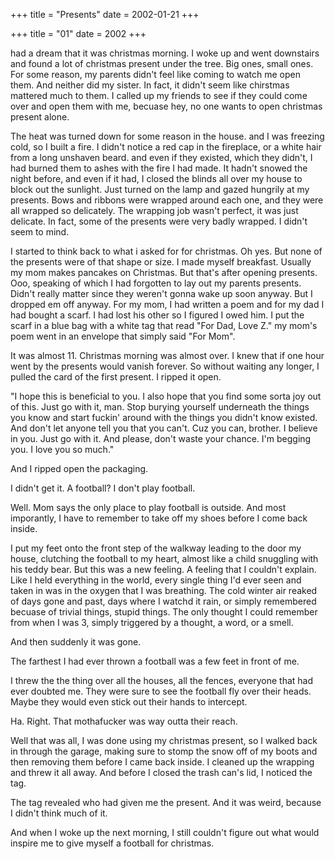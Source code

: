 +++
title = "Presents"
date = 2002-01-21
+++

+++
title = "01"
date = 2002
+++

had a dream that it was christmas morning. I woke up and went downstairs and found a lot of christmas present under the tree. Big ones, small ones. For some reason, my parents didn't feel like coming to watch me open them. And neither did my sister. In fact, it didn't seem like chirstmas mattered much to them. I called up my friends to see if they could come over and open them with me, becuase hey, no one wants to open christmas present alone.

The heat was turned down for some reason in the house. and I was freezing cold, so I built a fire. I didn't notice a red cap in the fireplace, or a white hair from a long unshaven beard. and even if they existed, which they didn't, I had burned them to ashes with the fire I had made. It hadn't snowed the night before, and even if it had, I closed the blinds all over my house to block out the sunlight. Just turned on the lamp and gazed hungrily at my presents. Bows and ribbons were wrapped around each one, and they were all wrapped so delicately. The wrapping job wasn't perfect, it was just delicate. In fact, some of the presents were very badly wrapped. I didn't seem to mind.

I started to think back to what i asked for for christmas. Oh yes. But none of the presents were of that shape or size. I made myself breakfast. Usually my mom makes pancakes on Christmas. But that's after opening presents. Ooo, speaking of which I had forgotten to lay out my parents presents. Didn't really matter since they weren't gonna wake up soon anyway. But I dropped em off anyway. For my mom, I had written a poem and for my dad I had bought a scarf. I had lost his other so I figured I owed him. I put the scarf in a blue bag with a white tag that read "For Dad, Love Z." my mom's poem went in an envelope that simply said "For Mom".

It was almost 11. Christmas morning was almost over. I knew that if one hour went by the presents would vanish forever. So without waiting any longer, I pulled the card of the first present. I ripped it open.

"I hope this is beneficial to you. I also hope that you find some sorta joy out of this. Just go with it, man. Stop burying yourself underneath the things you know and start fuckin' around with the things you didn't know existed. And don't let anyone tell you that you can't. Cuz you can, brother. I believe in you. Just go with it. And please, don't waste your chance. I'm begging you. I love you so much."

And I ripped open the packaging.

I didn't get it. A football? I don't play football.

Well. Mom says the only place to play football is outside. And most imporantly, I have to remember to take off my shoes before I come back inside.

I put my feet onto the front step of the walkway leading to the door my house, clutching the football to my heart, almost like a child snuggling with his teddy bear. But this was a new feeling. A feeling that I couldn't explain. Like I held everything in the world, every single thing I'd ever seen and taken in was in the oxygen that I was breathing. The cold winter air reaked of days gone and past, days where I watchd it rain, or simply remembered becuase of trivial things, stupid things. The only thought I could remember from when I was 3, simply triggered by a thought, a word, or a smell.

And then suddenly it was gone.

The farthest I had ever thrown a football was a few feet in front of me.

I threw the the thing over all the houses, all the fences, everyone that had ever doubted me. They were sure to see the football fly over their heads. Maybe they would even stick out their hands to intercept.

Ha. Right. That mothafucker was way outta their reach.

Well that was all, I was done using my christmas present, so I walked back in through the garage, making sure to stomp the snow off of my boots and then removing them before I came back inside. I cleaned up the wrapping and threw it all away. And before I closed the trash can's lid, I noticed the tag.

The tag revealed who had given me the present. And it was weird, because I didn't think much of it.

And when I woke up the next morning, I still couldn't figure out what would inspire me to give myself a football for christmas.